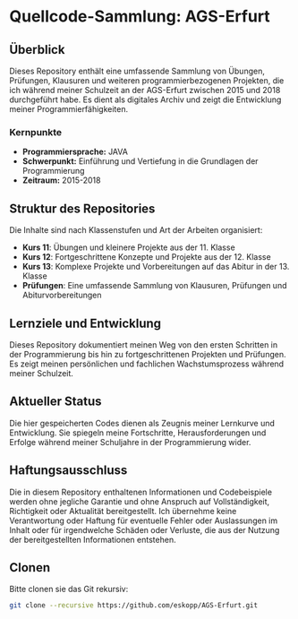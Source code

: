 # Quellcode-Sammlung: AGS-Erfurt

## Überblick

Dieses Repository enthält eine umfassende Sammlung von Übungen, Prüfungen, Klausuren und weiteren programmierbezogenen Projekten, die ich während meiner Schulzeit an der AGS-Erfurt zwischen 2015 und 2018 durchgeführt habe. Es dient als digitales Archiv und zeigt die Entwicklung meiner Programmierfähigkeiten.

### Kernpunkte

- **Programmiersprache:** JAVA
- **Schwerpunkt:** Einführung und Vertiefung in die Grundlagen der Programmierung
- **Zeitraum:** 2015-2018

## Struktur des Repositories

Die Inhalte sind nach Klassenstufen und Art der Arbeiten organisiert:

- **Kurs 11**: Übungen und kleinere Projekte aus der 11. Klasse
- **Kurs 12**: Fortgeschrittene Konzepte und Projekte aus der 12. Klasse
- **Kurs 13**: Komplexe Projekte und Vorbereitungen auf das Abitur in der 13. Klasse
- **Prüfungen**: Eine umfassende Sammlung von Klausuren, Prüfungen und Abiturvorbereitungen

## Lernziele und Entwicklung

Dieses Repository dokumentiert meinen Weg von den ersten Schritten in der Programmierung bis hin zu fortgeschrittenen Projekten und Prüfungen. Es zeigt meinen persönlichen und fachlichen Wachstumsprozess während meiner Schulzeit.

## Aktueller Status

Die hier gespeicherten Codes dienen als Zeugnis meiner Lernkurve und Entwicklung. Sie spiegeln meine Fortschritte, Herausforderungen und Erfolge während meiner Schuljahre in der Programmierung wider.

## Haftungsausschluss

Die in diesem Repository enthaltenen Informationen und Codebeispiele werden ohne jegliche Garantie und ohne Anspruch auf Vollständigkeit, Richtigkeit oder Aktualität bereitgestellt. Ich übernehme keine Verantwortung oder Haftung für eventuelle Fehler oder Auslassungen im Inhalt oder für irgendwelche Schäden oder Verluste, die aus der Nutzung der bereitgestellten Informationen entstehen.


## Clonen
Bitte clonen sie das Git rekursiv:
```bash
git clone --recursive https://github.com/eskopp/AGS-Erfurt.git
```